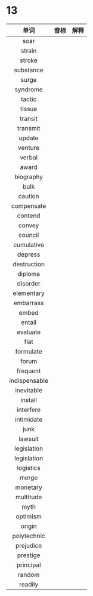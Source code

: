 # 13

|     单词      | 音标 | 解释 |
| :-----------: | :--: | :--: |
|     soar      |      |      |
|    strain     |      |      |
|    stroke     |      |      |
|   substance   |      |      |
|     surge     |      |      |
|   syndrome    |      |      |
|    tactic     |      |      |
|    tissue     |      |      |
|    transit    |      |      |
|   transmit    |      |      |
|    update     |      |      |
|    venture    |      |      |
|    verbal     |      |      |
|     award     |      |      |
|   biography   |      |      |
|     bulk      |      |      |
|    caution    |      |      |
|  compensate   |      |      |
|    contend    |      |      |
|    convey     |      |      |
|    council    |      |      |
|  cumulative   |      |      |
|    depress    |      |      |
|  destruction  |      |      |
|    diploma    |      |      |
|   disorder    |      |      |
|  elementary   |      |      |
|   embarrass   |      |      |
|     embed     |      |      |
|    entail     |      |      |
|   evaluate    |      |      |
|     flat      |      |      |
|   formulate   |      |      |
|     forum     |      |      |
|   frequent    |      |      |
| indispensable |      |      |
|  inevitable   |      |      |
|    install    |      |      |
|   interfere   |      |      |
|  intimidate   |      |      |
|     junk      |      |      |
|    lawsuit    |      |      |
|  legislation  |      |      |
|  legislation  |      |      |
|   logistics   |      |      |
|     merge     |      |      |
|   monetary    |      |      |
|   multitude   |      |      |
|     myth      |      |      |
|   optimism    |      |      |
|    origin     |      |      |
|  polytechnic  |      |      |
|   prejudice   |      |      |
|   prestige    |      |      |
|   principal   |      |      |
|    random     |      |      |
|    readily    |      |      |